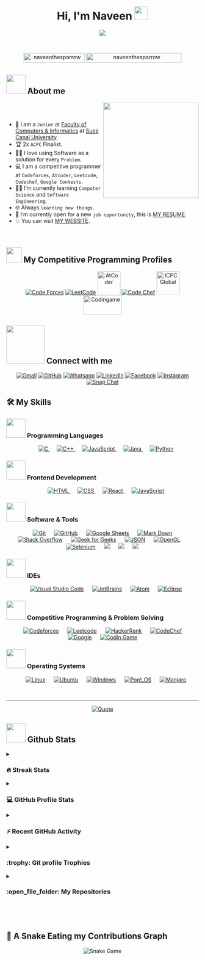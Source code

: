 <h1 align="center">Hi, I'm Naveen <img src="https://media.giphy.com/media/hvRJCLFzcasrR4ia7z/giphy.gif" width="35"></h1>
<p align="center">
  <a href="https://github.com/DenverCoder1/readme-typing-svg"><img src="https://readme-typing-svg.herokuapp.com?font=Time+New+Roman&color=%23C8BE25&size=25&center=true&vCenter=true&width=600&height=100&lines=Software+Engineer+@bld.ai;Computer+Science+Student;Competitive+Programmer;2x+ACPC+Finalist;Expert+on+Codeforces;Division+1+on+Codechef+(5+Stars);4+Kyu+on+Atcoder;Always+learning+new+things"></a>
</p>

<br>

<p align="center"> 
	<img src="https://komarev.com/ghpvc/?username=naveenthesparrow&label=Profile%20views&color=0047AB&style=plastic" alt="naveenthesparrow" height=25px width=160px/> 
	<!---
		<a href = "https://commits.top/egypt.html" target="_blank">
			<img src="https://aktive.tk/egypt/naveenthesparrow?color=red" alt="Most Active Users" target="_blank" height=25px width=250px/> 
		</a>
	-->
	<a href="https://commits.top/egypt.html" target="_blank">
		<img src="https://enfsgag3ayy6w9q.m.pipedream.net/&style=plastic" alt="naveenthesparrow" target="_blank" height=25px width=250px/> 
	</a>
</p>

## <picture><img src="https://github.com/naveenthesparrow/naveenthesparrow/blob/main/Images/about_me.gif?raw=true" width="50px"></picture> About me

<picture> <img align="right" src="https://github.com/naveenthesparrow/naveenthesparrow/blob/main/Images/Right_Side.gif?raw=true" width="250px"></picture>

<br><br>

- :school: I am a `Junior` at [Faculty of Computers & Informatics](http://suez.edu.eg/ar/%d9%83%d9%84%d9%8a%d8%a9-%d8%a7%d9%84%d8%ad%d8%a7%d8%b3%d8%a8%d8%a7%d8%aa-%d9%88%d8%a7%d9%84%d9%85%d8%b9%d9%84%d9%88%d9%85%d8%a7%d8%aa/) at [Suez Canal University](http://suez.edu.eg/ar/).
- :trophy: 2x `ACPC` Finalist.
- :technologist: I love using Software as a solution for every `Problem`.
- :computer: I am a competitive programmer at `Codeforces`, `Atcoder`, `Leetcode`, `Codechef`, `Google Contests`.
- :student: I’m currently learning `Computer Science` and `Software Engineering`.
- :nerd_face: Always `learning new things`.
- :thinking: I’m currently open for a new `job opportunity`, this is [MY RESUME](http://lnkiy.in/Ahmed_Hossam_Resume).
- :boom: You can visit [MY WEBSITE](https://cutt.ly/Ahmed_Hossam_Website).
<br>

## <picture> <img src="https://github.com/naveenthesparrow/naveenthesparrow/blob/main/Images/competitive_programming_profile.png?raw=true" width=40> </picture> My Competitive Programming Profiles

<p align="center">
  <a href="https://codeforces.com/profile/naveenthesparrow"><img src="https://img.icons8.com/external-tal-revivo-shadow-tal-revivo/50/000000/external-codeforces-programming-competitions-and-contests-programming-community-logo-shadow-tal-revivo.png" alt="Code Forces"/></a>
	<a href="https://leetcode.com/naveenthesparrow/"><img src="https://img.icons8.com/external-tal-revivo-shadow-tal-revivo/50/000000/external-level-up-your-coding-skills-and-quickly-land-a-job-logo-shadow-tal-revivo.png" alt="LeetCode"/></a>
	<a href="https://atcoder.jp/users/naveenthesparrow"><img src="https://i.ibb.co/Q9WSjDB/logo.png" alt="AtCoder" width="60px"/></a>
	<a href="https://www.codechef.com/users/naveenthesparrow"><img src="https://img.icons8.com/color/50/000000/codechef.png" alt="Code Chef"/></a>
	<a href="https://icpc.global/ICPCID/IW0X0CTD0ZV9"><img src="https://i.ibb.co/6J0r7rW/Daco-5610880.png" alt="ICPC Global" width="60px" /></a>     
	<a href="https://www.codingame.com/profile/e5e56c7585fda3b457056b85180a4d636850344"><img src="https://i.ibb.co/1MRppTC/codingame-1.png" alt="Codingame" width="100" height="50"></a>
</p>

## <picture> <img src="https://github.com/naveenthesparrow/naveenthesparrow/blob/main/Images/Connect-with-me.gif?raw=true" width="100px"> </picture> Connect with me
<p align="center">
	<a href="mailto:ahmed.7oskaa@gmail.com"><img src="https://img.shields.io/badge/gmail-%23EA4335.svg?style=plastic&logo=gmail&logoColor=white" alt="Gmail"/></a>
	<a href="https://github.com/naveenthesparrow"><img src="https://img.shields.io/badge/github-%23181717.svg?style=plastic&logo=github&logoColor=white" alt="GitHub"/></a>
	<a href="https://wa.me/0201208822340"><img src="https://img.shields.io/badge/whatsapp-%2325D366.svg?style=plastic&logo=whatsapp&logoColor=white" alt="Whatsapp"/></a>
	<a href="https://www.linkedin.com/in/naveenthesparrow/"><img src="https://img.shields.io/badge/linkedin-%230A66C2.svg?style=plastic&logo=linkedin&logoColor=white" alt="LinkedIn"/></a>
	<a href="https://www.facebook.com/naveenthesparrow"><img src="https://img.shields.io/badge/facebook-%231877F2.svg?style=plastic&logo=facebook&logoColor=white" alt="Facebook"/></a>
	<a href="https://www.instagram.com/naveenthesparrow/"><img src="https://img.shields.io/badge/instagram-%23E4405F.svg?style=plastic&logo=instagram&logoColor=white" alt="Instagram"/></a>
	<a href="https://msng.link/o/?naveenthesparrow=sc"><img src="https://img.shields.io/badge/snapchat-%23FFFC00.svg?style=plastic&logo=snapchat&logoColor=black" alt="Snap Chat"/></a>
</p>

## 🛠️ My Skills

### <picture> <img src="https://github.com/naveenthesparrow/naveenthesparrow/blob/main/Images/Programming_Languages.gif?raw=true" width="50px">  </picture> Programming Languages

<p align="center"> 
  &emsp; 
  <a href="https://www.cprogramming.com/" target="_blank"> 
    <img alt="C" src="https://img.shields.io/badge/C%20-%232370ED.svg?style=plastic&logo=c&logoColor=white">
  </a> 
  &emsp;
  <a href="https://www.w3schools.com/cpp/" target="_blank"> 
    <img alt="C++" src="https://img.shields.io/badge/C++%20-%2300599C.svg?style=plastic&logo=c%2B%2B&logoColor=white">
  </a> 
  &emsp;
  <a href="https://developer.mozilla.org/en-US/docs/Web/JavaScript" target="_blank"> 
     <img alt="JavaScript" src="https://img.shields.io/badge/JavaScript%20-%23F7DF1E.svg?style=plastic&logo=javascript&logoColor=black">
   </a>
  &emsp;
  <a href="https://www.java.com" target="_blank"> 
    <img alt="Java" src="https://img.shields.io/badge/Java-%23007396.svg?style=plastic&logo=java&logoColor=white">
  </a>
  &emsp;
   <a href="https://www.python.org" target="_blank">
    <img alt="Python" src="https://img.shields.io/badge/Python%20-%2314354C.svg?style=plastic&logo=python&logoColor=white">
  </a>
</p>

### <picture> <img src="https://github.com/naveenthesparrow/naveenthesparrow/blob/main/Images/Front_End.gif?raw=true" width="50px">  </picture> Frontend Development
<p align="center"> 
  &emsp; 
  <a href="https://www.w3.org/html/" target="_blank"> 
   <img alt="HTML" src="https://img.shields.io/badge/HTML5%20-%23E34F26.svg?style=plastic&logo=html5&logoColor=white">
  </a>   
  &emsp;
  <a href="https://www.w3schools.com/css/" target="_blank">
    <img alt="CSS" src="https://img.shields.io/badge/CSS%20-%231572B6.svg?style=plastic&logo=css3&logoColor=white">
  </a> 
  &emsp;
  <a href="https://reactjs.org/" target="_blank">
    <img alt="React" src="https://img.shields.io/badge/react-%2361DAFB.svg?style=plastic&logo=React&logoColor=black">
  </a>
  &emsp;
  <a href="https://developer.mozilla.org/en-US/docs/Web/JavaScript" target="_blank"> 
     <img alt="JavaScript" src="https://img.shields.io/badge/JavaScript%20-%23F7DF1E.svg?style=plastic&logo=javascript&logoColor=black">
   </a>
</p>

### <picture> <img src="https://github.com/naveenthesparrow/naveenthesparrow/blob/main/Images/Software_Tools.gif?raw=true" width="50px">  </picture> Software & Tools

<p align="center">
  &emsp;
    <a href="#"><img alt="Git" src="https://img.shields.io/badge/Git%20-%23F05033.svg?style=plastic&logo=git&logoColor=white"></a>
  &emsp;
    <a href="#"><img alt="GitHub" src="https://img.shields.io/badge/github-%23181717.svg?style=plastic&logo=github&logoColor=white"></a>
  &emsp;
    <a href="#"><img alt="Google Sheets" src="https://img.shields.io/badge/Google%20Sheets%20-%2334A853.svg?style=plastic&logo=google%20sheets&logoColor=white"></a>
  &emsp;
    <a href="#"><img alt="Mark Down" src="https://img.shields.io/badge/Markdown-000000?style=plastic&logo=markdown&logoColor=white"></a>
  &emsp;
    <a href="#"><img alt="Stack Overflow" src="https://img.shields.io/badge/-Stack%20Overflow-FE7A16?style=plastic&logo=stack-overflow&logoColor=white"></a>
  &emsp;
    <a href="#"><img alt="Geek for Geeks" src="https://img.shields.io/badge/geeksforgeeks-%230F9D58.svg?style=plastic&logo=geeksforgeeks&logoColor=white"></a>
  &emsp;
    <a href="#"><img alt="JSON" src="https://img.shields.io/badge/json-%23000000.svg?style=plastic&logo=json&logoColor=white"></a>
  &emsp;
    <a href="#"><img alt="OpenGL" src="https://img.shields.io/badge/opengl-%235586A4.svg?style=plastic&logo=opengl&logoColor=white"></a>
  &emsp;
    <a href="#"><img alt="Selenium" src="https://img.shields.io/badge/selenium-%2343B02A.svg?&style=plastic&logo=selenium&logoColor=white"></a>
    &emsp;
    <a href="#"><img src="https://img.shields.io/badge/latex-%23008080.svg?&style=plastic&logo=latex&logoColor=white" /></a>
    &emsp;
    <a href="#"><img src="https://img.shields.io/badge/django-%23092E20.svg?&style=plastic&logo=django&logoColor=white" /></a>
    &emsp;
    <a href="#"><img src="https://img.shields.io/badge/mysql-%234479A1.svg?&style=plastic&logo=mysql&logoColor=white"/></a>
</p>

### <picture> <img src="https://github.com/naveenthesparrow/naveenthesparrow/blob/main/Images/IDEs.gif?raw=true" width="50px">  </picture> IDEs

<p align="center">
  &emsp;
    <a href="#"><img alt="Visual Studio Code" src="https://img.shields.io/badge/Visual%20Studio%20Code-0078d7.svg?style=plastic&logo=visual-studio-code&logoColor=white"></a>
  &emsp;
    <a href="#"><img alt="JetBrains" src="https://img.shields.io/badge/jetbrains-%23000000.svg?style=plastic&logo=jetbrains&logoColor=white" /></a>
  &emsp;
    <a href="#"><img alt="Atom" src="https://img.shields.io/badge/atom-%2366595C.svg?&style=plastic&logo=atom&logoColor=white" /></a>
  &emsp;
    <a href="#"><img alt="Eclipse" src="https://img.shields.io/badge/eclipse%20ide-%232C2255.svg?&style=plastic&logo=eclipse%20ide&logoColor=white" /></a>
</p>

### <picture> <img src="https://github.com/naveenthesparrow/naveenthesparrow/blob/main/Images/CP_PS.gif?raw=true" width="50px">  </picture> Competitive Programming & Problem Solving

<p align="center">
  &emsp;
    <a href="#"><img alt="Codeforces" src="https://img.shields.io/badge/codeforces%20-%231F8ACB.svg?style=plastic&logo=codeforces&logoColor=white" /></a>	
  &emsp;
    <a href="#"><img alt="Leetcode" src="https://img.shields.io/badge/leetcode%20-%23FFA116.svg?style=plastic&logo=leetcode&logoColor=black" /></a>
  &emsp;
    <a href="#"><img alt="HackerRank" src="https://img.shields.io/badge/hackerrank-%232EC866.svg?style=plastic&logo=hackerrank&logoColor=white" /></a>
  &emsp;
    <a href="#"><img alt="CodeChef" src="https://img.shields.io/badge/codechef-%235B4638.svg?style=plastic&logo=codechef&logoColor=white" /></a>
  &emsp;
    <a href="#"><img alt="Google" src="https://img.shields.io/badge/google-%234285F4.svg?style=plastic&logo=google&logoColor=white" /></a>
  &emsp;
    <a href="#"><img alt="Codin Game" src="https://img.shields.io/badge/codingame-%23F2BB13.svg?&style=plastic&logo=codingame&logoColor=black" /></a>
</p>

### <picture> <img src="https://github.com/naveenthesparrow/naveenthesparrow/blob/main/Images/OS.gif?raw=true" width="50px">  </picture> Operating Systems

<p align="center">
  &emsp;
    <a href="#"><img src="https://img.shields.io/badge/Linux-FCC624?style=plastic&logo=linux&logoColor=black" alt="Linux"></a>
  &emsp;
    <a href="#"><img src="https://img.shields.io/badge/Ubuntu-E95420?style=plastic&logo=ubuntu&logoColor=white" alt="Ubuntu"></a>
  &emsp;
    <a href="#"><img src="https://img.shields.io/badge/Windows-0078D6?style=plastic&logo=windows&logoColor=white" alt="Windows"></a>
  &emsp;
    <a href="#"><img src="https://img.shields.io/badge/pop!_os-%2348B9C7.svg?style=plastic&logo=pop!_os&logoColor=white" alt="Pop!_OS" /></a>
  &emsp;
    <a href="#"><img src="https://img.shields.io/badge/manjaro-%2335BF5C.svg?&style=plastic&logo=manjaro&logoColor=white" alt="Manjaro" /></a>
</p>

<br> 

---

<p align="center">
	<a href="https://github.com/piyushsuthar/github-readme-quotes"> <img alt="Quote" src="https://quotes-github-readme.vercel.app/api?type=horizontal&theme=tokyonight&animation=grow_out_in&quoteCategory=programming"></a>
</p>

## <picture> <img src="https://github.com/naveenthesparrow/naveenthesparrow/blob/main/Images/Statistics.gif?raw=true" width="50px">  </picture> Github Stats

<details><summary><h3> 🔥 Streak Stats</h3></summary>

----
<p align="center"><img src="https://github-readme-streak-stats.herokuapp.com/?user=naveenthesparrow&theme=tokyonight_duo" alt="naveenthesparrow" /></p>

</details>
  
<details><summary><h3>💻 GitHub Profile Stats</h3></summary>

----
	
<p align="center">
    <a href="https://github.com/anuraghazra/github-readme-stats">
	    <img alt="naveenthesparrow's Github Stats" src="https://github-readme-stats.vercel.app/api?username=naveenthesparrow&show_icons=true&count_private=true&locale=en&theme=tokyonight&layout=compact" height="230px"/></a>
	  <img src="https://github-readme-stats.vercel.app/api/top-langs?username=naveenthesparrow&langs_count=10&show_icons=true&locale=en&theme=tokyonight" alt="naveenthesparrow" height="230px"/>
<br/>

  <b>Note:</b> Top languages is only a metric of the languages my public code consists of and doesn't reflect experience or skill level.
  </p>
</details>

<details><summary><h3>⚡ Recent GitHub Activity</h3></summary>

----
	
[![naveenthesparrow's github activity graph](https://github-readme-activity-graph.cyclic.app/graph?username=naveenthesparrow&theme=github)](https://github.com/naveenthesparrow/github-readme-activity-graph)
 
</details>

<details><summary> <h3> :trophy: Git profile Trophies </h3></summary>

----
	
<p align="center"> <a href="https://github.com/ryo-ma/github-profile-trophy"><img src="https://github-profile-trophy.vercel.app/?username=naveenthesparrow&layout=compact&theme=tokyonight&column=4&margin-w=15&margin-h=15" alt="naveenthesparrow" /></a> </p>

[![@naveenthesparrow's Holopin board](https://holopin.io/api/user/board?user=naveenthesparrow)](https://holopin.io/@naveenthesparrow)
	
</details>
	
<details><summary><h3> :open_file_folder: My Repositories </h3></summary>

----
	
<div>
  <p align="center">
	<a href="https://github.com/naveenthesparrow/LeetCode_DailyChallenge_2023">
      		<img src="https://github-readme-stats.vercel.app/api/pin/?username=naveenthesparrow&repo=LeetCode_DailyChallenge_2023&theme=tokyonight" alt="GitHub Stats" />
    	</a>
	<a href="https://github.com/naveenthesparrow/Ahmed-Hossam">
      		<img src="https://github-readme-stats.vercel.app/api/pin/?username=naveenthesparrow&repo=Ahmed-Hossam&theme=tokyonight" alt="GitHub Stats" />
    	</a>
    	<a href="https://github.com/naveenthesparrow/Strees_Testing">
      		<img src="https://github-readme-stats.vercel.app/api/pin/?username=naveenthesparrow&repo=Strees_Testing&theme=tokyonight" alt="GitHub Stats" />
    	</a>
    	<a href="https://github.com/naveenthesparrow/CP-Templates">
      		<img src="https://github-readme-stats.vercel.app/api/pin/?username=naveenthesparrow&repo=CP-Templates&theme=tokyonight" alt="GitHub Stats" />
    	</a>
    	<a href="https://github.com/naveenthesparrow/Codeforces-Polygon-Template">
      		<img src="https://github-readme-stats.vercel.app/api/pin/?username=naveenthesparrow&repo=Codeforces-Polygon-Template&theme=tokyonight" alt="GitHub Stats" />
    	</a>
	<a href="https://github.com/naveenthesparrow/Some-Linux-Commands">
      		<img src="https://github-readme-stats.vercel.app/api/pin/?username=naveenthesparrow&repo=Some-Linux-Commands&theme=tokyonight" alt="GitHub Stats" />
    	</a>
	<a href="https://github.com/naveenthesparrow/Shorten-Link">
      		<img src="https://github-readme-stats.vercel.app/api/pin/?username=naveenthesparrow&repo=Shorten-Link&theme=tokyonight" alt="GitHub Stats" />
    	</a>
	<a href="https://github.com/naveenthesparrow/naveenthesparrow">
      		<img src="https://github-readme-stats.vercel.app/api/pin/?username=naveenthesparrow&repo=naveenthesparrow&theme=tokyonight" alt="GitHub Stats" />
    	</a>
	<a href="https://github.com/naveenthesparrow/Competitive-Programming-Session-Content">
      		<img src="https://github-readme-stats.vercel.app/api/pin/?username=naveenthesparrow&repo=Competitive-Programming-Session-Content&theme=tokyonight" alt="GitHub Stats" />
    	</a>
	<a href="https://github.com/naveenthesparrow/VS-Code-for-CP">
      		<img src="https://github-readme-stats.vercel.app/api/pin/?username=naveenthesparrow&repo=VS-Code-for-CP&theme=tokyonight" alt="GitHub Stats" />
    	</a>
	<a href="https://github.com/naveenthesparrow/Sorting-Algorithms">
      		<img src="https://github-readme-stats.vercel.app/api/pin/?username=naveenthesparrow&repo=Sorting-Algorithms&theme=tokyonight" alt="GitHub Stats" />
    	</a>
	<a href="https://github.com/naveenthesparrow/board-link-generator">
      		<img src="https://github-readme-stats.vercel.app/api/pin/?username=naveenthesparrow&repo=board-link-generator&theme=tokyonight" alt="GitHub Stats" />
    	</a>
	<a href="https://github.com/naveenthesparrow/Tic-Tac-Toe-GUI">
      		<img src="https://github-readme-stats.vercel.app/api/pin/?username=naveenthesparrow&repo=Tic-Tac-Toe-GUI&theme=tokyonight" alt="GitHub Stats" />
    	</a>
	<a href="https://github.com/naveenthesparrow/PhoneBook-System">
      		<img src="https://github-readme-stats.vercel.app/api/pin/?username=naveenthesparrow&repo=PhoneBook-System&theme=tokyonight" alt="GitHub Stats" />
    	</a>
	<a href="https://github.com/naveenthesparrow/Codeforces-Sheet-Generator">
      		<img src="https://github-readme-stats.vercel.app/api/pin/?username=naveenthesparrow&repo=Codeforces-Sheet-Generator&theme=tokyonight" alt="GitHub Stats" />
    	</a>
	<a href="https://github.com/naveenthesparrow/CP-Calendar">
      		<img src="https://github-readme-stats.vercel.app/api/pin/?username=naveenthesparrow&repo=CP-Calendar&theme=tokyonight" alt="GitHub Stats" />
    	</a>
	<a href="https://github.com/naveenthesparrow/Codeforces-Friends-Script">
      		<img src="https://github-readme-stats.vercel.app/api/pin/?username=naveenthesparrow&repo=Codeforces-Friends-Script&theme=tokyonight" alt="GitHub Stats" />
    	</a>
	<a href="https://github.com/naveenthesparrow/vJudge-Board-Scrapper">
      		<img src="https://github-readme-stats.vercel.app/api/pin/?username=naveenthesparrow&repo=vJudge-Board-Scrapper&theme=tokyonight" alt="GitHub Stats" />
    	</a>
	<a href="https://github.com/naveenthesparrow/CP-Templates-Snippets">
      		<img src="https://github-readme-stats.vercel.app/api/pin/?username=naveenthesparrow&repo=CP-Templates-Snippets&theme=tokyonight" alt="GitHub Stats" />
    	</a>
	<a href="https://github.com/naveenthesparrow/Udemy-Website">
      		<img src="https://github-readme-stats.vercel.app/api/pin/?username=naveenthesparrow&repo=Udemy-Website&theme=tokyonight" alt="GitHub Stats" />
    	</a>
  </p>
</div>
</details>

</br></br>
	
## 🐍 A Snake Eating my Contributions Graph
	
<p align="center">
	<img src="https://github.com/naveenthesparrow/naveenthesparrow/blob/output/github-contribution-grid-snake.svg" alt="Snake Game"/>
</p>
